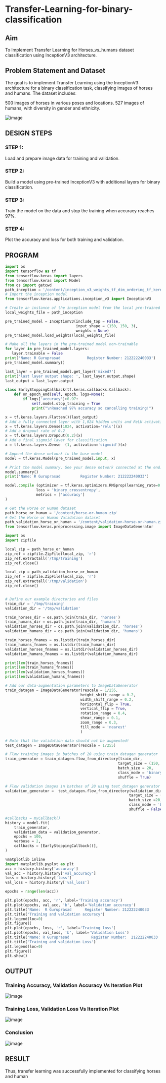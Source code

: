 # Transfer-Learning-for-binary-classification
## Aim
To Implement Transfer Learning for Horses_vs_humans dataset classification using InceptionV3 architecture.
## Problem Statement and Dataset

The goal is to implement Transfer Learning using the InceptionV3 architecture for a binary classification task, classifying images of horses and humans. The dataset includes:

500 images of horses in various poses and locations.
527 images of humans, with diversity in gender and ethnicity.

![image](https://github.com/user-attachments/assets/93498128-e51f-491c-be53-670ce5a1d2c7)

## DESIGN STEPS

### STEP 1:
Load and prepare image data for training and validation.

### STEP 2:
Build a model using pre-trained InceptionV3 with additional layers for binary classification.

### STEP 3:

Train the model on the data and stop the training when accuracy reaches 97%.

### STEP 4:

Plot the accuracy and loss for both training and validation.

## PROGRAM

```python
import os
import tensorflow as tf
from tensorflow.keras import layers
from tensorflow.keras import Model
from os import getcwd
path_inception = '/content/inception_v3_weights_tf_dim_ordering_tf_kernels_notop.h5'
# Import the inception model
from tensorflow.keras.applications.inception_v3 import InceptionV3

# Create an instance of the inception model from the local pre-trained weights
local_weights_file = path_inception

pre_trained_model = InceptionV3(include_top = False,
                                input_shape = (150, 150, 3),
                                weights = None)
pre_trained_model.load_weights(local_weights_file)

# Make all the layers in the pre-trained model non-trainable
for layer in pre_trained_model.layers:
   layer.trainable = False
print('Name: R Guruprasad            Register Number: 212222240033')
pre_trained_model.summary()

last_layer = pre_trained_model.get_layer('mixed7')
print('last layer output shape: ', last_layer.output.shape)
last_output = last_layer.output

class EarlyStoppingCallback(tf.keras.callbacks.Callback):
    def on_epoch_end(self, epoch, logs=None):
        if logs['accuracy']>0.97:
            self.model.stop_training = True
            print("\nReached 97% accuracy so cancelling training!")

x = tf.keras.layers.Flatten()(last_output)
# Add a fully connected layer with 1,024 hidden units and ReLU activation
x = tf.keras.layers.Dense(1024, activation='relu')(x)
# Add a dropout rate of 0.2
x = tf.keras.layers.Dropout(0.2)(x)
# Add a final sigmoid layer for classification
x = tf.keras.layers.Dense  (1, activation='sigmoid')(x)

# Append the dense network to the base model
model = tf.keras.Model(pre_trained_model.input, x)

# Print the model summary. See your dense network connected at the end.
model.summary()
print('Name: R Guruprasad         Register Number: 212222240033')

model.compile (optimizer = tf.keras.optimizers.RMSprop(learning_rate=0.0001),
              loss = 'binary_crossentropy',
              metrics = ['accuracy']
)

# Get the Horse or Human dataset
path_horse_or_human = '/content/horse-or-human.zip'
# Get the Horse or Human Validation dataset
path_validation_horse_or_human = '/content/validation-horse-or-human.zip'
from tensorflow.keras.preprocessing.image import ImageDataGenerator

import os
import zipfile

local_zip = path_horse_or_human
zip_ref = zipfile.ZipFile(local_zip, 'r')
zip_ref.extractall('/tmp/training')
zip_ref.close()

local_zip = path_validation_horse_or_human
zip_ref = zipfile.ZipFile(local_zip, 'r')
zip_ref.extractall('/tmp/validation')
zip_ref.close()


# Define our example directories and files
train_dir = '/tmp/training'
validation_dir = '/tmp/validation'

train_horses_dir = os.path.join(train_dir, 'horses')
train_humans_dir = os.path.join(train_dir, 'humans')
validation_horses_dir = os.path.join(validation_dir, 'horses')
validation_humans_dir = os.path.join(validation_dir, 'humans')

train_horses_fnames = os.listdir(train_horses_dir)
train_humans_fnames = os.listdir(train_humans_dir)
validation_horses_fnames = os.listdir(validation_horses_dir)
validation_humans_fnames = os.listdir(validation_humans_dir)

print(len(train_horses_fnames))
print(len(train_humans_fnames))
print(len(validation_horses_fnames))
print(len(validation_humans_fnames))

# Add our data-augmentation parameters to ImageDataGenerator
train_datagen = ImageDataGenerator(rescale = 1/255,
                                  height_shift_range = 0.2,
                                  width_shift_range = 0.2,
                                  horizontal_flip = True,
                                  vertical_flip = True,
                                  rotation_range = 0.4,
                                  shear_range = 0.1,
                                  zoom_range = 0.3,
                                  fill_mode = 'nearest'
                                  )

# Note that the validation data should not be augmented!
test_datagen = ImageDataGenerator(rescale = 1/255)

# Flow training images in batches of 20 using train_datagen generator
train_generator = train_datagen.flow_from_directory(train_dir,
                                                   target_size = (150, 150),
                                                   batch_size = 20,
                                                   class_mode = 'binary',
                                                   shuffle = True)

# Flow validation images in batches of 20 using test_datagen generator
validation_generator =  test_datagen.flow_from_directory(validation_dir,
                                                        target_size = (150, 150),
                                                        batch_size =20,
                                                        class_mode = 'binary',
                                                        shuffle = False)

#callbacks = myCallback()
history = model.fit(
    train_generator,
    validation_data = validation_generator,
    epochs = 100,
    verbose = 2,
    callbacks = [EarlyStoppingCallback()],
)

%matplotlib inline
import matplotlib.pyplot as plt
acc = history.history['accuracy']
val_acc = history.history['val_accuracy']
loss = history.history['loss']
val_loss = history.history['val_loss']

epochs = range(len(acc))

plt.plot(epochs, acc, 'r', label='Training accuracy')
plt.plot(epochs, val_acc, 'b', label='Validation accuracy')
plt.title('Name:  R Guruprasad      Register Number: 212222240033       ')
plt.title('Training and validation accuracy')
plt.legend(loc=0)
plt.figure()
plt.plot(epochs, loss, 'r', label='Training loss')
plt.plot(epochs, val_loss, 'b', label='Validation Loss')
plt.title('Name: R Guruprasad          Register Number:  212222240033    ')
plt.title('Training and validation Loss')
plt.legend(loc=0)
plt.figure()
plt.show()
```


## OUTPUT
### Training Accuracy, Validation Accuracy Vs Iteration Plot

![image](https://github.com/user-attachments/assets/04fc3d7e-dd64-43fd-a3e6-15e282fe2fc2)


### Training Loss, Validation Loss Vs Iteration Plot

![image](https://github.com/user-attachments/assets/efc88895-f993-41fe-8502-5450a711a6a1)


### Conclusion

![image](https://github.com/user-attachments/assets/b5e0ca3c-79bc-4345-ad08-ff4a5c8607e0)


## RESULT

Thus, transfer learning was successfully implemented for classifying horses and human
